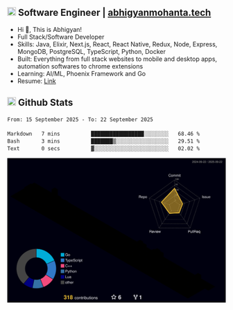 ## <img src="https://media.giphy.com/media/v1.Y2lkPTc5MGI3NjExNjBuMTFuMDMxcjR0OXp2Zjk5Z3A2ajkzYWpiaDFmdWJhZzY2anM1MCZlcD12MV9naWZzX3NlYXJjaCZjdD1n/UcK7JalnjCz0k/giphy.gif" width="20" height="20" /> Software Engineer | [abhigyanmohanta.tech](https://abhigyanmohanta.tech)


- Hi 👋, This is Abhigyan!
- Full Stack/Software Developer
- Skills: Java, Elixir, Next.js, React, React Native, Redux, Node, Express, MongoDB, PostgreSQL, TypeScript, Python, Docker
- Built: Everything from full stack websites to mobile and desktop apps, automation softwares to chrome extensions
- Learning: AI/ML, Phoenix Framework and Go
- Resume: [Link](https://abhigyan-mohanta.github.io/resume/)


## <img src="https://media.giphy.com/media/v1.Y2lkPTc5MGI3NjExOTVzbjE3Z3F6bDhrNGtzYWpiODJkeTRhcHRqN3MwaGV2cTZ3ajR3eCZlcD12MV9naWZzX3NlYXJjaCZjdD1n/o0vwzuFwCGAFO/giphy.gif" width="20" height="20" /> Github Stats
<!--START_SECTION:waka-->

```txt
From: 15 September 2025 - To: 22 September 2025

Markdown   7 mins          █████████████████░░░░░░░░   68.46 %
Bash       3 mins          ███████▒░░░░░░░░░░░░░░░░░   29.51 %
Text       0 secs          ▓░░░░░░░░░░░░░░░░░░░░░░░░   02.02 %
```

<!--END_SECTION:waka-->
![](./profile-3d-contrib/profile-night-rainbow.svg)
